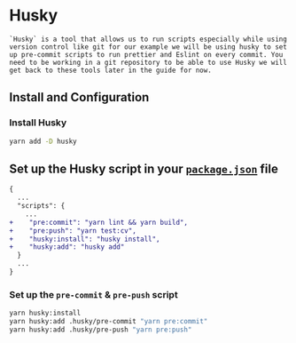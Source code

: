 # Husky

```text
`Husky` is a tool that allows us to run scripts especially while using version control like git for our example we will be using husky to set up pre-commit scripts to run prettier and Eslint on every commit. You need to be working in a git repository to be able to use Husky we will get back to these tools later in the guide for now.
```

## Install and Configuration

### Install Husky

```sh
yarn add -D husky
```

## Set up the Husky script in your [`package.json`](../package.json) file

```diff
{
  ...
  "scripts": {
    ...
+    "pre:commit": "yarn lint && yarn build",
+    "pre:push": "yarn test:cv",
+    "husky:install": "husky install",
+    "husky:add": "husky add"
  }
  ...
}
```

### Set up the `pre-commit` & `pre-push` script

```sh
yarn husky:install
yarn husky:add .husky/pre-commit "yarn pre:commit"
yarn husky:add .husky/pre-push "yarn pre:push"
```
